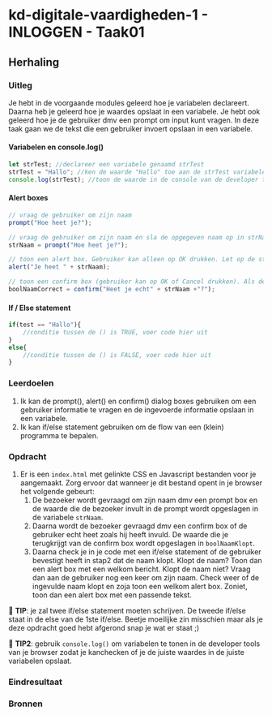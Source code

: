 # kd-digitale-vaardigheden-1 - INLOGGEN - Taak01

## Herhaling

### Uitleg

Je hebt in de voorgaande modules geleerd hoe je variabelen declareert. Daarna heb je geleerd hoe je waardes opslaat in een variabele. Je hebt ook geleerd hoe je de gebruiker dmv een prompt om input kunt vragen. In deze taak gaan we de tekst die een gebruiker invoert opslaan in een variabele. 

#### Variabelen en console.log()
```js
let strTest; //declareer een variabele genaamd strTest
strTest = "Hallo"; //ken de waarde "Hallo" toe aan de strTest variabele
console.log(strTest); //toon de waarde in de console van de developer tools in je browser
```

#### Alert boxes
```js
// vraag de gebruiker om zijn naam
prompt("Hoe heet je?"); 

// vraag de gebruiker om zijn naam én sla de opgegeven naam op in strNaam
strNaam = prompt("Hoe heet je?");

// toon een alert box. Gebruiker kan alleen op OK drukken. Let op de string samenvoeging.
alert("Je heet " + strNaam); 

// toon een confirm box (gebruiker kan op OK of Cancel drukken). Als de gebruiker op OK drukt wordt er TRUE opgeslagen in de boolNaamCorrect variabele. Als Cancel dan FALSE.
boolNaamCorrect = confirm("Heet je echt" + strNaam +"?"); 
```

#### If / Else statement
```js
if(test == "Hallo"){ 
    //conditie tussen de () is TRUE, voer code hier uit
}
else{
    //conditie tussen de () is FALSE, voer code hier uit
}
```
### Leerdoelen

1. Ik kan de prompt(), alert() en confirm() dialog boxes gebruiken om een gebruiker informatie te vragen en de ingevoerde informatie opslaan in een variabele. 
2. Ik kan if/else statement gebruiken om de flow van een (klein) programma te bepalen.

### Opdracht

1. Er is een `index.html` met gelinkte CSS en Javascript bestanden voor je aangemaakt. Zorg ervoor dat wanneer je dit bestand opent in je browser het volgende gebeurt:
   1. De bezoeker wordt gevraagd om zijn naam dmv een prompt box en de waarde die de bezoeker invult in de prompt wordt opgeslagen in de variabele `strNaam`.
   2. Daarna wordt de bezoeker gevraagd dmv een confirm box of de gebruiker echt heet zoals hij heeft invuld. De waarde die je terugkrijgt van de confirm box wordt opgeslagen in `boolNaamKlopt`.
   3. Daarna check je in je code met een if/else statement of de gebruiker bevestigt heeft in stap2 dat de naam klopt. Klopt de naam? Toon dan een alert box met een welkom bericht. Klopt de naam niet? Vraag dan aan de gebruiker nog een keer om zijn naam. Check weer of de ingevulde naam klopt en zoja toon een welkom alert box. Zoniet, toon dan een alert box met een passende tekst.

:rocket: **TIP**: je zal twee if/else statement moeten schrijven. De tweede if/else staat in de else van de 1ste if/else. Beetje moeilijke zin misschien maar als je deze opdracht goed hebt afgerond snap je wat er staat ;)

:rocket: **TIP2**: gebruik `console.log()` om variabelen te tonen in de developer tools van je browser zodat je kanchecken of je de juiste waardes in de juiste variabelen opslaat. 


### Eindresultaat



### Bronnen